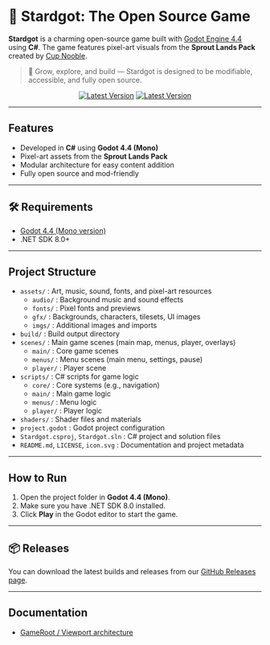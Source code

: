 # 🌟 Stardgot: The Open Source Game

**Stardgot** is a charming open-source game built with [Godot Engine 4.4](https://godotengine.org/) using **C#**. The game features pixel-art visuals from the **Sprout Lands Pack** created by [Cup Nooble](https://cupnooble.itch.io/).

> 🌱 Grow, explore, and build — Stardgot is designed to be modifiable, accessible, and fully open source.

<div align="center">
  <a href="https://github.com/Times-Z/stardgot"><img src="https://img.shields.io/github/v/release/Times-Z/stardgot?label=Latest%20Version&color=c56a90&style=for-the-badge&logo=star)" alt="Latest Version" /></a>
  <a href="https://github.com/Times-Z/stardgot"><img src="https://img.shields.io/github/actions/workflow/status/Times-Z/stardgot/.github/workflows/build-and-release.yml?branch=main&label=Pipeline%20Status&color=c56a90&style=for-the-badge&logo=star" alt="Latest Version" /></a>
</div>



---

## Features

- Developed in **C#** using **Godot 4.4 (Mono)**
- Pixel-art assets from the **Sprout Lands Pack**
- Modular architecture for easy content addition
- Fully open source and mod-friendly

---

## 🛠 Requirements

- [Godot 4.4 (Mono version)](https://godotengine.org/download)
- .NET SDK 8.0+

---

## Project Structure

- `assets/` : Art, music, sound, fonts, and pixel-art resources
  - `audio/` : Background music and sound effects
  - `fonts/` : Pixel fonts and previews
  - `gfx/` : Backgrounds, characters, tilesets, UI images
  - `imgs/` : Additional images and imports
- `build/` : Build output directory
- `scenes/` : Main game scenes (main map, menus, player, overlays)
  - `main/` : Core game scenes
  - `menus/` : Menu scenes (main menu, settings, pause)
  - `player/` : Player scene
- `scripts/` : C# scripts for game logic
  - `core/` : Core systems (e.g., navigation)
  - `main/` : Main game logic
  - `menus/` : Menu logic
  - `player/` : Player logic
- `shaders/` : Shader files and materials
- `project.godot` : Godot project configuration
- `Stardgot.csproj`, `Stardgot.sln` : C# project and solution files
- `README.md`, `LICENSE`, `icon.svg` : Documentation and project metadata

---

## How to Run

1. Open the project folder in **Godot 4.4 (Mono)**.
2. Make sure you have .NET SDK 8.0 installed.
3. Click **Play** in the Godot editor to start the game.

---

## 📦 Releases

You can download the latest builds and releases from our [GitHub Releases page](https://github.com/Times-Z/stardgot/releases).

---

## Documentation

- [GameRoot / Viewport architecture](docs/architecture-gameroot.md)
